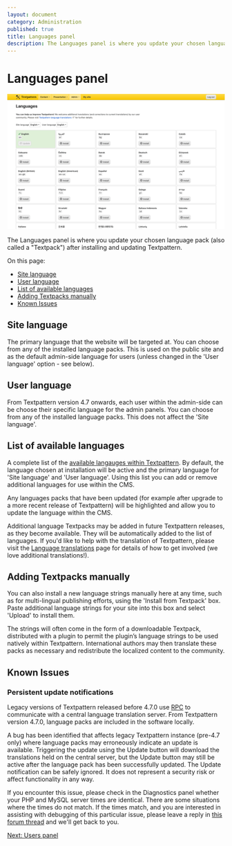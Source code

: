 ```yaml
---
layout: document
category: Administration
published: true
title: Languages panel
description: The Languages panel is where you update your chosen language pack after installing and updating Textpattern.
---
```


# Languages panel

<img class="img--bordered" alt="Figure 1" src="/img/47x/admin-panel-languages.png">

The Languages panel is where you update your chosen language pack (also called a "Textpack") after installing and updating Textpattern.

On this page:

* [Site language](#site-language)
* [User language](#user-language)
* [List of available languages](#list-of-available-languages)
* [Adding Textpacks manually](#adding-textpacks-manually)
* [Known Issues](#known-issues)

## Site language

The primary language that the website will be targeted at. You can choose from any of the installed language packs. This is used on the public site and as the default admin-side language for users (unless changed in the 'User language' option - see below).

## User language

From Textpattern version 4.7 onwards, each user within the admin-side can be choose their specific language for the admin panels. You can choose from any of the installed language packs. This does not affect the 'Site language'.

## List of available languages

A complete list of the [available langauges within Textpattern](https://textpattern.com/about/301/languages). By default, the language chosen at installation will be active and the primary language for 'Site language' and 'User language'. Using this list you can add or remove additional languages for use within the CMS.

Any languages packs that have been updated (for example after upgrade to a more recent release of Textpattern) will be highlighted and allow you to update the language within the CMS.

Additional language Textpacks may be added in future Textpattern releases, as they become available. They will be automatically added to the list of languages. If you'd like to help with the translation of Textpattern, please visit the [Language translations](https://textpattern.com/about/301/languages) page for details of how to get involved (we love additional translations!).

## Adding Textpacks manually

You can also install a new language strings manually here at any time, such as for multi-lingual publishing efforts, using the 'Install from Textpack' box. Paste additional language strings for your site into this box and select 'Upload' to install them.

The strings will often come in the form of a downloadable Textpack, distributed with a plugin to permit the plugin’s language strings to be used natively within Textpattern. International authors may then translate these packs as necessary and redistribute the localized content to the community.

## Known Issues

### Persistent update notifications

Legacy versions of Textpattern released before 4.7.0 use [RPC](https://en.wikipedia.org/wiki/Remote_procedure_call) to communicate with a central language translation server. From Textpattern version 4.7.0, language packs are included in the software locally.

A bug has been identified that affects legacy Textpattern instance (pre-4.7 only) where language packs may erroneously indicate an update is available. Triggering the update using the Update button will download the translations held on the central server, but the Update button may still be active after the language pack has been successfully updated. The Update notification can be safely ignored. It does not represent a security risk or affect functionality in any way.

If you encounter this issue, please check in the Diagnostics panel whether your PHP and MySQL server times are identical. There are some situations where the times do not match. If the times match, and you are interested in assisting with debugging of this particular issue, please leave a reply in [this forum thread](https://forum.textpattern.io/viewtopic.php?id=49156) and we'll get back to you.

[Next: Users panel](https://docs.textpattern.com/administration/users-panel)

